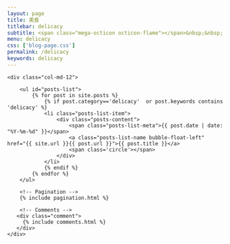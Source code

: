 ```yaml
---
layout: page
title: 美食
titlebar: delicacy
subtitle: <span class="mega-octicon octicon-flame"></span>&nbsp;&nbsp; 下厨本身并不是一件新鲜时髦的事，在端出来的食物背后，需要的是事无巨细的耐心对待，承受必定会发生的烫伤和刀伤，特别还要懂得及时打扫和清洁，以及接受失败。等等这些都是真实的意义，不浪漫也不潇洒。
menu: delicacy
css: ['blog-page.css']
permalink: /delicacy
keywords: delicacy
---
```


<div class="row">

    <div class="col-md-12">

        <ul id="posts-list">
            {% for post in site.posts %}
                {% if post.category=='delicacy'  or post.keywords contains 'delicacy' %}
                <li class="posts-list-item">
                    <div class="posts-content">
                        <span class="posts-list-meta">{{ post.date | date: "%Y-%m-%d" }}</span>
                        <a class="posts-list-name bubble-float-left" href="{{ site.url }}{{ post.url }}">{{ post.title }}</a>
                        <span class='circle'></span>
                    </div>
                </li>
                {% endif %}
            {% endfor %}
        </ul> 

        <!-- Pagination -->
        {% include pagination.html %}

        <!-- Comments -->
       <div class="comment">
         {% include comments.html %}
       </div>
    </div>

</div>
<script>
    $(document).ready(function(){

        // Enable bootstrap tooltip
        $("body").tooltip({ selector: '[data-toggle=tooltip]' });

    });
</script>